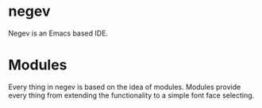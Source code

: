 # negev

Negev is an Emacs based IDE.

# Modules
Every thing in negev is based on the idea of modules. Modules provide every thing from extending the functionality to a simple font face selecting.
